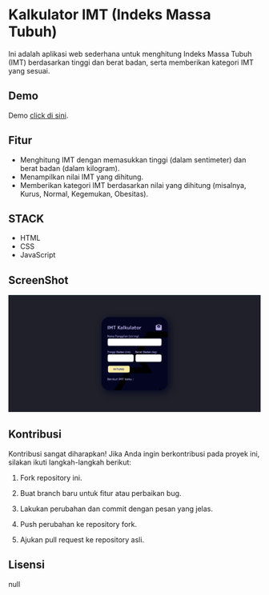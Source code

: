 # Kalkulator IMT (Indeks Massa Tubuh)

Ini adalah aplikasi web sederhana untuk menghitung Indeks Massa Tubuh (IMT) berdasarkan tinggi dan berat badan, serta memberikan kategori IMT yang sesuai.

## Demo

Demo [click di sini](https://contoh.com/kalkulator-imt).

## Fitur

- Menghitung IMT dengan memasukkan tinggi (dalam sentimeter) dan berat badan (dalam kilogram).
- Menampilkan nilai IMT yang dihitung.
- Memberikan kategori IMT berdasarkan nilai yang dihitung (misalnya, Kurus, Normal, Kegemukan, Obesitas).

## STACK

- HTML
- CSS
- JavaScript

## ScreenShot

![Content](./screenshot.png)

## Kontribusi

Kontribusi sangat diharapkan! Jika Anda ingin berkontribusi pada proyek ini, silakan ikuti langkah-langkah berikut:

1. Fork repository ini.

2. Buat branch baru untuk fitur atau perbaikan bug.

3. Lakukan perubahan dan commit dengan pesan yang jelas.

4. Push perubahan ke repository fork.

5. Ajukan pull request ke repository asli.

## Lisensi

null
